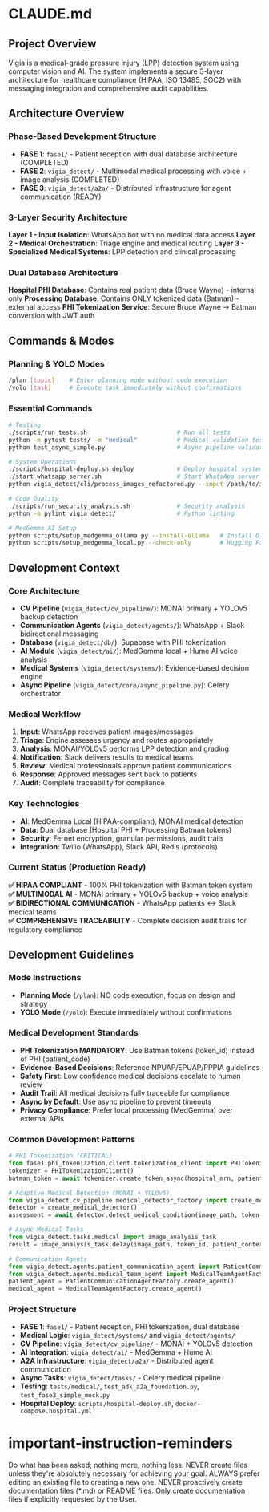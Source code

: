 # CLAUDE.md

## Project Overview
Vigia is a medical-grade pressure injury (LPP) detection system using computer vision and AI. The system implements a secure 3-layer architecture for healthcare compliance (HIPAA, ISO 13485, SOC2) with messaging integration and comprehensive audit capabilities.

## Architecture Overview

### Phase-Based Development Structure
- **FASE 1**: `fase1/` - Patient reception with dual database architecture (COMPLETED)
- **FASE 2**: `vigia_detect/` - Multimodal medical processing with voice + image analysis (COMPLETED)  
- **FASE 3**: `vigia_detect/a2a/` - Distributed infrastructure for agent communication (READY)

### 3-Layer Security Architecture
**Layer 1 - Input Isolation**: WhatsApp bot with no medical data access
**Layer 2 - Medical Orchestration**: Triage engine and medical routing
**Layer 3 - Specialized Medical Systems**: LPP detection and clinical processing

### Dual Database Architecture
**Hospital PHI Database**: Contains real patient data (Bruce Wayne) - internal only
**Processing Database**: Contains ONLY tokenized data (Batman) - external access
**PHI Tokenization Service**: Secure Bruce Wayne → Batman conversion with JWT auth

## Commands & Modes

### Planning & YOLO Modes
```bash
/plan [topic]    # Enter planning mode without code execution
/yolo [task]     # Execute task immediately without confirmations
```

### Essential Commands
```bash
# Testing
./scripts/run_tests.sh                         # Run all tests
python -m pytest tests/ -m "medical"           # Medical validation tests  
python test_async_simple.py                    # Async pipeline validation

# System Operations  
./scripts/hospital-deploy.sh deploy            # Deploy hospital system
./start_whatsapp_server.sh                     # Start WhatsApp server
python vigia_detect/cli/process_images_refactored.py --input /path/to/images

# Code Quality
./scripts/run_security_analysis.sh             # Security analysis
python -m pylint vigia_detect/                 # Python linting

# MedGemma AI Setup
python scripts/setup_medgemma_ollama.py --install-ollama   # Install Ollama (recommended)
python scripts/setup_medgemma_local.py --check-only        # Hugging Face setup
```

## Development Context

### Core Architecture
- **CV Pipeline** (`vigia_detect/cv_pipeline/`): MONAI primary + YOLOv5 backup detection
- **Communication Agents** (`vigia_detect/agents/`): WhatsApp + Slack bidirectional messaging
- **Database** (`vigia_detect/db/`): Supabase with PHI tokenization  
- **AI Module** (`vigia_detect/ai/`): MedGemma local + Hume AI voice analysis
- **Medical Systems** (`vigia_detect/systems/`): Evidence-based decision engine
- **Async Pipeline** (`vigia_detect/core/async_pipeline.py`): Celery orchestrator

### Medical Workflow
1. **Input**: WhatsApp receives patient images/messages
2. **Triage**: Engine assesses urgency and routes appropriately  
3. **Analysis**: MONAI/YOLOv5 performs LPP detection and grading
4. **Notification**: Slack delivers results to medical teams
5. **Review**: Medical professionals approve patient communications
6. **Response**: Approved messages sent back to patients
7. **Audit**: Complete traceability for compliance

### Key Technologies
- **AI**: MedGemma Local (HIPAA-compliant), MONAI medical detection
- **Data**: Dual database (Hospital PHI + Processing Batman tokens)
- **Security**: Fernet encryption, granular permissions, audit trails
- **Integration**: Twilio (WhatsApp), Slack API, Redis (protocols)

### Current Status (Production Ready)
**✅ HIPAA COMPLIANT** - 100% PHI tokenization with Batman token system  
**✅ MULTIMODAL AI** - MONAI primary + YOLOv5 backup + voice analysis  
**✅ BIDIRECTIONAL COMMUNICATION** - WhatsApp patients ↔ Slack medical teams  
**✅ COMPREHENSIVE TRACEABILITY** - Complete decision audit trails for regulatory compliance

## Development Guidelines

### Mode Instructions
- **Planning Mode** (`/plan`): NO code execution, focus on design and strategy
- **YOLO Mode** (`/yolo`): Execute immediately without confirmations

### Medical Development Standards
- **PHI Tokenization MANDATORY**: Use Batman tokens (token_id) instead of PHI (patient_code)
- **Evidence-Based Decisions**: Reference NPUAP/EPUAP/PPPIA guidelines
- **Safety First**: Low confidence medical decisions escalate to human review  
- **Audit Trail**: All medical decisions fully traceable for compliance
- **Async by Default**: Use async pipeline to prevent timeouts
- **Privacy Compliance**: Prefer local processing (MedGemma) over external APIs

### Common Development Patterns
```python
# PHI Tokenization (CRITICAL)
from fase1.phi_tokenization.client.tokenization_client import PHITokenizationClient
tokenizer = PHITokenizationClient()
batman_token = await tokenizer.create_token_async(hospital_mrn, patient_data)

# Adaptive Medical Detection (MONAI + YOLOv5)
from vigia_detect.cv_pipeline.medical_detector_factory import create_medical_detector
detector = create_medical_detector()
assessment = await detector.detect_medical_condition(image_path, token_id, patient_context)

# Async Medical Tasks
from vigia_detect.tasks.medical import image_analysis_task
result = image_analysis_task.delay(image_path, token_id, patient_context)

# Communication Agents
from vigia_detect.agents.patient_communication_agent import PatientCommunicationAgentFactory
from vigia_detect.agents.medical_team_agent import MedicalTeamAgentFactory
patient_agent = PatientCommunicationAgentFactory.create_agent()
medical_agent = MedicalTeamAgentFactory.create_agent()
```

### Project Structure
- **FASE 1**: `fase1/` - Patient reception, PHI tokenization, dual database
- **Medical Logic**: `vigia_detect/systems/` and `vigia_detect/agents/`
- **CV Pipeline**: `vigia_detect/cv_pipeline/` - MONAI + YOLOv5 detection
- **AI Integration**: `vigia_detect/ai/` - MedGemma + Hume AI
- **A2A Infrastructure**: `vigia_detect/a2a/` - Distributed agent communication
- **Async Tasks**: `vigia_detect/tasks/` - Celery medical pipeline
- **Testing**: `tests/medical/`, `test_adk_a2a_foundation.py`, `test_fase3_simple_mock.py`
- **Hospital Deploy**: `scripts/hospital-deploy.sh`, `docker-compose.hospital.yml`


# important-instruction-reminders
Do what has been asked; nothing more, nothing less.
NEVER create files unless they're absolutely necessary for achieving your goal.
ALWAYS prefer editing an existing file to creating a new one.
NEVER proactively create documentation files (*.md) or README files. Only create documentation files if explicitly requested by the User.